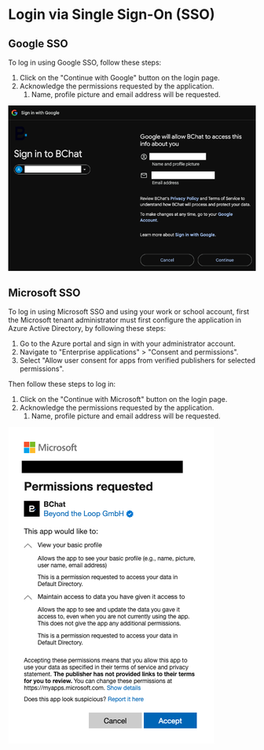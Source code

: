 # Login via Single Sign-On (SSO)

## Google SSO

To log in using Google SSO, follow these steps:

1. Click on the "Continue with Google" button on the login page.
2. Acknowledge the permissions requested by the application.
   1. Name, profile picture and email address will be requested.

![Google Permission](google-permission.png)

## Microsoft SSO

To log in using Microsoft SSO and using your work or school account, first the Microsoft tenant administrator must first configure the application in Azure Active Directory, by following these steps:

1. Go to the Azure portal and sign in with your administrator account.
2. Navigate to "Enterprise applications" > "Consent and permissions".
3. Select "Allow user consent for apps from verified publishers for selected permissions".

Then follow these steps to log in:

1. Click on the "Continue with Microsoft" button on the login page.
2. Acknowledge the permissions requested by the application.
   1. Name, profile picture and email address will be requested.

![Microsoft Permission](microsoft-permission.png)
